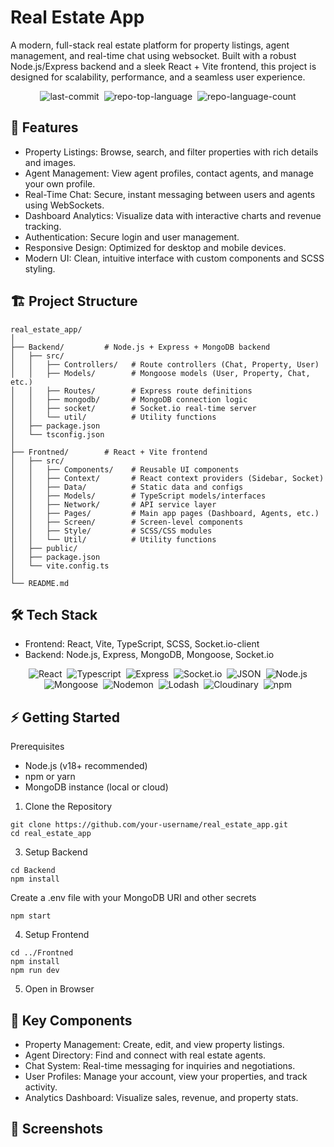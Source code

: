 # Real Estate App


A modern, full-stack real estate platform for property listings, agent management, and real-time chat using websocket. Built with a robust Node.js/Express backend and a sleek React + Vite frontend, this project is designed for scalability, performance, and a seamless user experience.


<div display="flex" align="center" class="text-center">
 
 <img alt="last-commit" src="https://img.shields.io/github/last-commit/anwesha2002/Real-Estate?style=flat&amp;logo=git&amp;logoColor=white&amp;color=0080ff" class="inline-block mx-1" style="margin: 0px 2px;"/>
 <img alt="repo-top-language" src="https://img.shields.io/github/languages/top/anwesha2002/Real-Estate?style=flat&amp;color=0080ff" class="inline-block mx-1" style="margin: 0px 2px;"/>
 <img alt="repo-language-count" src="https://img.shields.io/github/languages/count/anwesha2002/Real-Estate?style=flat&amp;color=0080ff" class="inline-block mx-1" style="margin: 0px 2px;"/>
</div>



## 🚀 Features
 - Property Listings: Browse, search, and filter properties with rich details and images.
 - Agent Management: View agent profiles, contact agents, and manage your own profile.
 - Real-Time Chat: Secure, instant messaging between users and agents using WebSockets.
 - Dashboard Analytics: Visualize data with interactive charts and revenue tracking.
 - Authentication: Secure login and user management.
 - Responsive Design: Optimized for desktop and mobile devices.
 - Modern UI: Clean, intuitive interface with custom components and SCSS styling.
   
## 🏗️ Project Structure

```
real_estate_app/
│
├── Backend/         # Node.js + Express + MongoDB backend
│   ├── src/
│   │   ├── Controllers/   # Route controllers (Chat, Property, User)
│   │   ├── Models/        # Mongoose models (User, Property, Chat, etc.)
│   │   ├── Routes/        # Express route definitions
│   │   ├── mongodb/       # MongoDB connection logic
│   │   ├── socket/        # Socket.io real-time server
│   │   └── util/          # Utility functions
│   ├── package.json
│   └── tsconfig.json
│
├── Frontned/        # React + Vite frontend
│   ├── src/
│   │   ├── Components/    # Reusable UI components
│   │   ├── Context/       # React context providers (Sidebar, Socket)
│   │   ├── Data/          # Static data and configs
│   │   ├── Models/        # TypeScript models/interfaces
│   │   ├── Network/       # API service layer
│   │   ├── Pages/         # Main app pages (Dashboard, Agents, etc.)
│   │   ├── Screen/        # Screen-level components
│   │   ├── Style/         # SCSS/CSS modules
│   │   └── Util/          # Utility functions
│   ├── public/
│   ├── package.json
│   └── vite.config.ts
│
└── README.md
```

## 🛠️ Tech Stack

 - Frontend: React, Vite, TypeScript, SCSS, Socket.io-client
 - Backend: Node.js, Express, MongoDB, Mongoose, Socket.io

<div display="flex" align="center" class="text-center">
  <img alt="React" src="https://img.shields.io/badge/React-61DAFB.svg?style=flat&amp;logo=React&amp;logoColor=black" class="inline-block mx-1" style="margin: 0px 2px;"/>
  <img alt="Typescript" src="https://img.shields.io/badge/TypeScript-61DAFB.svg?style=flat&amp;logo=TypeScript&amp;logoColor=black" class="inline-block mx-1" style="margin: 0px 2px;"/>
  <img alt="Express" src="https://img.shields.io/badge/Express-000000.svg?style=flat&amp;logo=Express&amp;logoColor=white" class="inline-block mx-1" style="margin: 0px 2px;">
  <img alt="Socket.io" src="https://img.shields.io/badge/Socket.io-000000.svg?style=flat&amp;logo=Socket.io&amp;logoColor=white" class="inline-block mx-1" style="margin: 0px 2px;">
  <img alt="JSON" src="https://img.shields.io/badge/JSON-000000.svg?style=flat&amp;logo=JSON&amp;logoColor=white" class="inline-block mx-1" style="margin: 0px 2px;">
  <img alt="Node.js" src="https://img.shields.io/badge/Node.js-3492FF.svg?style=flat&amp;logo=Node.js&amp;logoColor=white" class="inline-block mx-1" style="margin: 0px 2px;"/>
  <img alt="Mongoose" src="https://img.shields.io/badge/Mongoose-F04D35.svg?style=flat&amp;logo=Mongoose&amp;logoColor=white" class="inline-block mx-1" style="margin: 0px 2px;"/>
  <img alt="Nodemon" src="https://img.shields.io/badge/Nodemon-76D04B.svg?style=flat&amp;logo=Nodemon&amp;logoColor=white" class="inline-block mx-1" style="margin: 0px 2px;"/>
  <img alt="Lodash" src="https://img.shields.io/badge/Lodash-3492FF.svg?style=flat&amp;logo=Lodash&amp;logoColor=white" class="inline-block mx-1" style="margin: 0px 2px;"/>
  <img alt="Cloudinary" src="https://img.shields.io/badge/Cloudinary-3448C5.svg?style=flat&amp;logo=Cloudinary&amp;logoColor=white" class="inline-block mx-1" style="margin: 0px 2px;"/>
  <img alt="npm" src="https://img.shields.io/badge/npm-CB3837.svg?style=flat&amp;logo=npm&amp;logoColor=white" class="inline-block mx-1" style="margin: 0px 2px;"/>
</div>
   
## ⚡ Getting Started

Prerequisites

 - Node.js (v18+ recommended)
 - npm or yarn
 - MongoDB instance (local or cloud)
   
1. Clone the Repository

```
git clone https://github.com/your-username/real_estate_app.git
cd real_estate_app
```

3. Setup Backend

```
cd Backend
npm install
```

 Create a .env file with your MongoDB URI and other secrets
```
npm start
```

4. Setup Frontend

```
cd ../Frontned
npm install
npm run dev
```

5. Open in Browser

## 🧩 Key Components
 - Property Management: Create, edit, and view property listings.
 - Agent Directory: Find and connect with real estate agents.
 - Chat System: Real-time messaging for inquiries and negotiations.
 - User Profiles: Manage your account, view your properties, and track activity.
 - Analytics Dashboard: Visualize sales, revenue, and property stats.
   
## 📸 Screenshots
